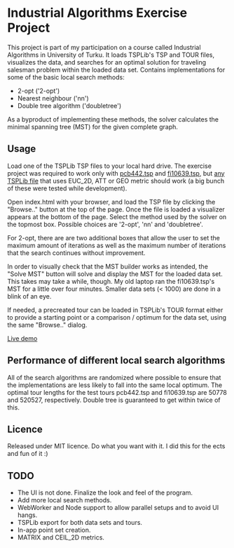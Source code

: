 Industrial Algorithms Exercise Project
======================================

This project is part of my participation on a course called 
Industrial Algorithms in University of Turku. It loads TSPLib's
TSP and TOUR files, visualizes the data, and searches for an optimal
solution for traveling salesman problem within the loaded data set.
Contains implementations for some of the basic local search methods:

* 2-opt ('2-opt')
* Nearest neighbour ('nn')
* Double tree algorithm ('doubletree')

As a byproduct of implementing these methods, the solver calculates
the minimal spanning tree (MST) for the given complete graph.

Usage
-----

Load one of the TSPLib TSP files to your local hard drive. The exercise
project was required to work only with [pcb442.tsp](http://islab.soe.uoguelph.ca/sareibi/TEACHING_dr/ENG6140_html_dr/outline_W2003/docs/ASSIGN_dr/pcb442.tsp) and [fi10639.tsp](http://biit.cs.ut.ee/~vilo/Algorithmics/TSP/fi10639.tsp), but
[any TSPLib file](http://www.iwr.uni-heidelberg.de/groups/comopt/software/TSPLIB95/tsp/) that uses EUC_2D, ATT or GEO metric should work (a big
bunch of these were tested while development).

Open index.html with your browser, and load the TSP file by clicking
the "Browse.." button at the top of the page. Once the file is loaded
a visualizer appears at the bottom of the page. Select the method used
by the solver on the topmost box. Possible choices are '2-opt', 'nn'
and 'doubletree'.

For 2-opt, there are are two additional boxes that allow the user to set
the maximum amount of iterations as well as the maximum number of iterations
that the search continues without improvement.

In order to visually check that the MST builder works as intended,
the "Solve MST" button will solve and display the MST for the loaded
data set. This takes may take a while, though. My old laptop ran
the fi10639.tsp's MST for a little over four minutes. Smaller data sets
(< 1000) are done in a blink of an eye.

If needed, a precreated tour can be loaded in TSPLib's TOUR format either
to provide a starting point or a comparison / optimum for the data set,
using the same "Browse.." dialog.

[Live demo](http://users.utu.fi/rolind/indalg/)

Performance of different local search algorithms
------------------------------------------------

All of the search algorithms are randomized where possible to ensure that the implementations
are less likely to fall into the same local optimum. The optimal tour lengths for the test
tours pcb442.tsp and fi10639.tsp are 50778 and 520527, respectively. Double tree is guaranteed
to get within twice of this.

Licence
-------

Released under MIT licence. Do what you want with it. I did this for
the ects and fun of it :)

TODO
----

* The UI is not done. Finalize the look and feel of the program.
* Add more local search methods.
* WebWorker and Node support to allow parallel setups and to avoid UI hangs.
* TSPLib export for both data sets and tours.
* In-app point set creation.
* MATRIX and CEIL_2D metrics.